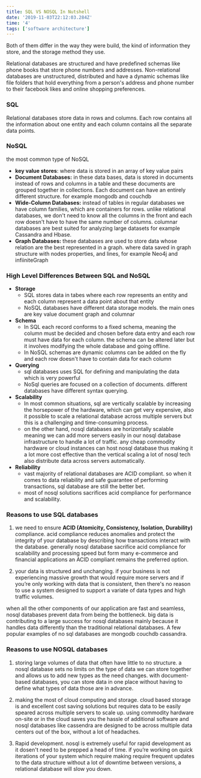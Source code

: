 ```yaml
---
title: SQL VS NOSQL In Nutshell
date: '2019-11-03T22:12:03.284Z'
time: '4'
tags: ['software architecture']
---
```


Both of them differ in the way they were build, the kind of information they store, and the storage method they use.

Relational databases are structured and have predefined schemas like phone books that store phone numbers and addresses. Non-relational databases are unstructured, distributed and have a dynamic schemas like file folders that hold everything from a person's address and phone number to their facebook likes and online shopping preferences.

### SQL

Relational databases store data in rows and columns. Each row contains all the information about one entity and each column contains all the separate data points.

### NoSQL

the most common type of NoSQL

- **key value stores**: where data is stored in an array of key value pairs
- **Document Databases:** in these data bases, data is stored in documents instead of rows and columns in a table and these documents are grouped together in collections. Each document can have an entirely different structure. for example mongodb and couchdb
- **Wide-Column Databases:** instead of tables in regular databases we have column families, which are containers for rows. unlike relational databases, we don't need to know all the columns in the front and each row doesn't have to have the same number of columns. columnar databases are best suited for analyzing large datasets for example Cassandra and Hbase.
- **Graph Databases:** these databases are used to store data whose relation are the best represented in a graph. where data saved in graph structure with nodes properties, and lines, for example Neo4j and infiiniteGraph

### High Level Differences Between SQL and NoSQL

- **Storage**
  - SQL stores data in tabes where each row represents an entity and each column represent a data point about that entity
  - NoSQL databases have different data storage models. the main ones are key value document graph and columnar
- **Schema**
  - In SQL each record conforms to a fixed schema, meaning the column must be decided and chosen before data entry and each row must have data for each column. the schema can be altered later but it involves modifying the whole database and going offline.
  - In NoSQL schemas are dynamic columns can be added on the fly and each row doesn't have to contain data for each column
- **Querying**
  - sql databases uses SQL for defining and manipulating the data which is very powerful
  - NoSql queries are focused on a collection of documents. different databases have different syntax querying.
- **Scalability**
  - In most common situations, sql are vertically scalable by increasing the horsepower of the hardware, which can get very expensive, also it possible to scale a relational database across multiple servers but this is a challenging and time-consuming process.
  - on the other hand, nosql databases are horizontally scalable meaning we can add more servers easily in our nosql database infrastructure to handle a lot of traffic. any cheap commodity hardware or cloud instances can host nosql database thus making it a lot more cost effective than the vertical scaling a lot of nosql tech also distribute data across servers automatically.
- **Reliability**
  - vast majority of relational databases are ACID compliant. so when it comes to data reliability and safe guarantee of performing transactions, sql database are still the better bet.
  - most of nosql solutions sacrifices acid compliance for performance and scalability.

### **Reasons to use SQL databases**

1. we need to ensure **ACID (Atomicity, Consistency, Isolation, Durability)** compliance. acid compliance reduces anomalies and protect the integrity of your database by describing how transactions interact with the database. generally nosql database sacrifice acid compliance for scalability and processing speed but form many e-commerce and financial applications an ACID compliant remains the preferred option.

2. your data is structured and unchanging. if your business is not experiencing massive growth that would require more servers and if you’re only working with data that is consistent, then there's no reason to use a system designed to support a variate of data types and high traffic volumes.

when all the other components of our application are fast and seamless, nosql databases prevent data from being the bottleneck. big data is contributing to a large success for nosql databases mainly because it handles data differently than the traditional relational databases. A few popular examples of no sql databases are mongodb couchdb cassandra.

### **Reasons to use NOSQL databases**

1. storing large volumes of data that often have little to no structure. a nosql database sets no limits on the type of data we can store together and allows us to add new types as the need changes. with document-based databases, you can store data in one place without having to define what types of data those are in advance.

2. making the most of cloud computing and storage. cloud based storage is and excellent cost saving solutions but requires data to be easily speared across multiple servers to scale up. using commodity hardware on-site or in the cloud saves you the hassle of additional software and nosql databases like cassendra are designed to be across multiple data centers out of the box, without a lot of headaches.

3. Rapid development. nosql is extremely useful for rapid development as it dosen't need to be prepped a head of time. if you’re working on quick iterations of your system which require making require frequent updates to the data structure without a lot of downtime between versions, a relational database will slow you down.
